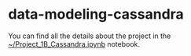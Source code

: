 # data-modeling-cassandra
You can find all the details about the project in the [~/Project_1B_Cassandra.ipynb](~/Project_1B_Cassandra.ipynb) notebook.

